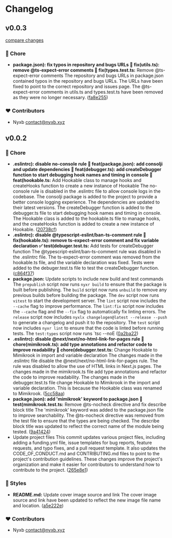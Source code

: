 # Changelog


## v0.0.3

[compare changes](https://github.com/nyxblabs/mimikrook/compare/v0.0.2...v0.0.3)


### 🏡 Chore

  - **package.json): fix typos in repository and bugs URLs 🐛 fix(utils.ts): remove @ts-expect-error comments 🐛 fix(types.test.ts:** Remove @ts-expect-error comments The repository and bugs URLs in package.json contained typos in the repository and bugs URLs. The URLs have been fixed to point to the correct repository and issues page. The @ts-expect-error comments in utils.ts and types.test.ts have been removed as they were no longer necessary. ([fa8e255](https://github.com/nyxblabs/mimikrook/commit/fa8e255))

### ❤️  Contributors

- Nyxb <contact@nyxb.xyz>

## v0.0.2


### 🏡 Chore

  - **.eslintrc): disable no-console rule 🚀 feat(package.json): add consolji and update dependencies 🎉 feat(debugger.ts): add createDebugger function to start debugging hook names and timing in console 🎉 feat(hookable.ts:** Add Hookable class to manage hooks and createHooks function to create a new instance of Hookable The no-console rule is disabled in the .eslintrc file to allow console logs in the codebase. The consolji package is added to the project to provide a better console logging experience. The dependencies are updated to their latest versions. The createDebugger function is added to the debugger.ts file to start debugging hook names and timing in console. The Hookable class is added to the hookable.ts file to manage hooks, and the createHooks function is added to create a new instance of Hookable. ([20738cf](https://github.com/nyxlabs/mimikrook/commit/20738cf))
  - **.eslintrc): disable @typescript-eslint/ban-ts-comment rule 🐛 fix(hookable.ts): remove ts-expect-error comment and fix variable declaration ✅ test(debuger.test.ts:** Add tests for createDebugger function The @typescript-eslint/ban-ts-comment rule was disabled in the .eslintrc file. The ts-expect-error comment was removed from the hookable.ts file, and the variable declaration was fixed. Tests were added to the debuger.test.ts file to test the createDebugger function. ([c864f37](https://github.com/nyxlabs/mimikrook/commit/c864f37))
  - **package.json:** Update scripts to include new build and test commands The `prepublish` script now runs `nyxr build` to ensure that the package is built before publishing. The `build` script now runs `unbuild` to remove any previous builds before building the package. The `dev` script now runs `vitest` to start the development server. The `lint` script now includes the `--cache` flag to improve performance. The `lint:fix` script now includes the `--cache` flag and the `--fix` flag to automatically fix linting errors. The `release` script now includes `nyxlx changelogen@latest --release --push` to generate a changelog and push it to the repository. The `test` script now includes `nyxr lint` to ensure that the code is linted before running tests. The `test:types` script now runs `tsc --noE ([0a2ba22](https://github.com/nyxlabs/mimikrook/commit/0a2ba22))
  - **.eslintrc): disable @next/next/no-html-link-for-pages rule 🚨 chore(mimikrook.ts): add type annotations and refactor code to improve readability 🚨 chore(debugger.test.ts:** Change Hookable to Mimikrook in import and variable declaration The changes made in the .eslintrc file disable the @next/next/no-html-link-for-pages rule. The rule was disabled to allow the use of HTML links in Next.js pages. The changes made in the mimikrook.ts file add type annotations and refactor the code to improve readability. The changes made in the debugger.test.ts file change Hookable to Mimikrook in the import and variable declaration. This is because the Hookable class was renamed to Mimikrook. ([5cc58aa](https://github.com/nyxlabs/mimikrook/commit/5cc58aa))
  - **package.json): add 'mimikrook' keyword to package.json 🚨 test(mimikrook.test.ts:** Remove @ts-nocheck directive and fix describe block title The 'mimikrook' keyword was added to the package.json file to improve searchability. The @ts-nocheck directive was removed from the test file to ensure that the types are being checked. The describe block title was updated to reflect the correct name of the module being tested. ([9a41424](https://github.com/nyxlabs/mimikrook/commit/9a41424))
  - Update project files This commit updates various project files, including adding a funding.yml file, issue templates for bug reports, feature requests, and typo fixes, and a pull request template. It also updates the CODE_OF_CONDUCT.md and CONTRIBUTING.md files to point to the project's contribution guidelines. These changes improve the project's organization and make it easier for contributors to understand how to contribute to the project. ([265e8e1](https://github.com/nyxlabs/mimikrook/commit/265e8e1))

### 🎨 Styles

  - **README.md:** Update cover image source and link The cover image source and link have been updated to reflect the new image file name and location. ([a5e222e](https://github.com/nyxlabs/mimikrook/commit/a5e222e))

### ❤️  Contributors

- Nyxb <contact@nyxb.xyz>

